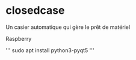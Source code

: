 # closedcase
Un casier automatique qui gère le prêt de matériel

Raspberry

'''
sudo apt install python3-pyqt5
'''

